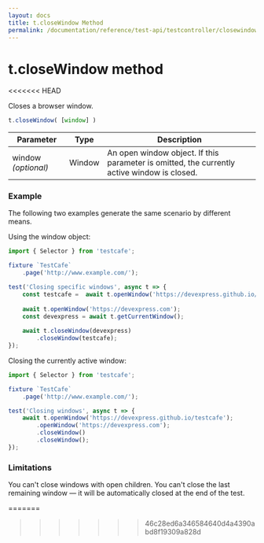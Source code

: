 ```yaml
---
layout: docs
title: t.closeWindow Method
permalink: /documentation/reference/test-api/testcontroller/closewindow.html
---
```


# t.closeWindow method
<<<<<<< HEAD

Closes a browser window. 

```JavaScript
t.closeWindow( [window] )
```

Parameter | Type | Description
--------- | ---- | ------------
window *(optional)* | Window | An open window object. If this parameter is omitted, the currently active window is closed.

### Example

The following two examples generate the same scenario by different means.

Using the window object:

```JavaScript
import { Selector } from 'testcafe';

fixture `TestCafe`
    .page('http://www.example.com/');

test('Closing specific windows', async t => {
    const testcafe =  await t.openWindow('https://devexpress.github.io/testcafe');
    
    await t.openWindow('https://devexpress.com');
    const devexpress = await t.getCurrentWindow();
    
    await t.closeWindow(devexpress)
        .closeWindow(testcafe);
});
```

Closing the currently active window:

```JavaScript
import { Selector } from 'testcafe';

fixture `TestCafe`
    .page('http://www.example.com/');

test('Closing windows', async t => {
    await t.openWindow('https://devexpress.github.io/testcafe');
        .openWindow('https://devexpress.com');
        .closeWindow()
        .closeWindow();
});
```


### Limitations

You can't close windows with open children.
You can't close the last remaining window — it will be automatically closed at the end of the test.


=======
>>>>>>> 46c28ed6a346584640d4a4390abd8f19309a828d
